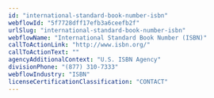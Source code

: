 ```yaml
---
id: "international-standard-book-number-isbn"
webflowId: "5f7728dff17efb3a6ceefb2f"
urlSlug: "international-standard-book-number-isbn"
webflowName: "International Standard Book Number (ISBN)"
callToActionLink: "http://www.isbn.org/"
callToActionText: ""
agencyAdditionalContext: "U.S. ISBN Agency"
divisionPhone: "(877) 310-7333"
webflowIndustry: "ISBN"
licenseCertificationClassification: "CONTACT"
---
```

